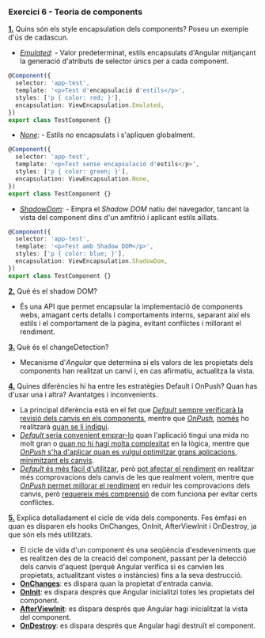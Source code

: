 ### Exercici 6 - Teoria de components

<ins>**1.**</ins> Quins són els style encapsulation dels components? Poseu un exemple d'ús de cadascun.<br>
- <ins>*Emulated*</ins>: - Valor predeterminat, estils encapsulats d'Angular mitjançant la generació d'atributs de selector únics per a cada component.
```typescript
@Component({
  selector: 'app-test',
  template: '<p>Test d'encapsulació d'estils</p>',
  styles: ['p { color: red; }'],
  encapsulation: ViewEncapsulation.Emulated,
})
export class TestComponent {}
```
- <ins>*None*</ins>: - Estils no encapsulats i s'apliquen globalment.
```typescript
@Component({
  selector: 'app-test',
  template: '<p>Test sense encapsulació d'estils</p>',
  styles: ['p { color: green; }'],
  encapsulation: ViewEncapsulation.None,
})
export class TestComponent {}
```
- <ins>*ShadowDom*</ins>: - Empra el *Shadow DOM* natiu del navegador, tancant la vista del component dins d'un amfitrió i aplicant estils aïllats.
```typescript
@Component({
  selector: 'app-test',
  template: '<p>Test amb Shadow DOM</p>',
  styles: ['p { color: blue; }'],
  encapsulation: ViewEncapsulation.ShadowDom,
})
export class TestComponent {}
```

<ins>**2.**</ins> Què és el shadow DOM?
- És una API que permet encapsular la implementació de components webs, amagant certs detalls i comportaments interns, separant així els estils i el comportament de la pàgina, evitant conflictes i millorant el rendiment.


<ins>**3.**</ins> Què és el changeDetection?
- Mecanisme d'*Angular* que determina si els valors de les propietats dels components han realitzat un canvi i, en cas afirmatiu, actualitza la vista.  

<ins>**4.**</ins> Quines diferències hi ha entre les estratègies Default i OnPush? Quan has d'usar una i altra? Avantatges i inconvenients.<br>
- La principal diferència està en el fet que <ins>*Default* sempre verificarà la revisió dels canvis en els components</ins>, mentre que <ins>*OnPush*</ins>, <ins>només</ins> ho realitzarà <ins>quan se li indiqui</ins>.
- <ins>*Default* seria convenient emprar-lo</ins> quan l'aplicació tingui una mida no molt gran o <ins>quan no hi hagi molta complexitat</ins> en la lògica, mentre que <ins>*OnPush* s'ha d'aplicar quan es vulgui optimitzar grans aplicacions, minimitzant els canvis</ins>.
- <ins>*Default* és més fàcil d'utilitzar</ins>, però <ins>pot afectar el rendiment</ins> en realitzar més comprovacions dels canvis de les que realment volem, mentre que <ins>*OnPush* permet millorar el rendiment</ins> en reduir les comprovacions dels canvis, però <ins>requereix més comprensió</ins> de com funciona per evitar certs conflictes.

<ins>**5.**</ins> Explica detalladament el cicle de vida dels components. Fes èmfasi en quan es disparen els hooks OnChanges, OnInit, AfterViewInit i OnDestroy, ja que són els més utilitzats.
- El cicle de vida d'un component és una seqüència d'esdeveniments que es realitzen des de la creació del component, passant per la detecció dels canvis d'aquest (perquè Angular verifica si es canvien les propietats, actualitzant vistes o instàncies) fins a la seva destrucció.
- <ins>**OnChanges**</ins>: es dispara quan la propietat d'entrada canvia.
- <ins>**OnInit**</ins>: es dispara després que Angular inicialitzi totes les propietats del component.
- <ins>**AfterViewInit**</ins>: es dispara després que Angular hagi inicialitzat la vista del component.
- <ins>**OnDestroy**</ins>: es dispara després que Angular hagi destruït el component.